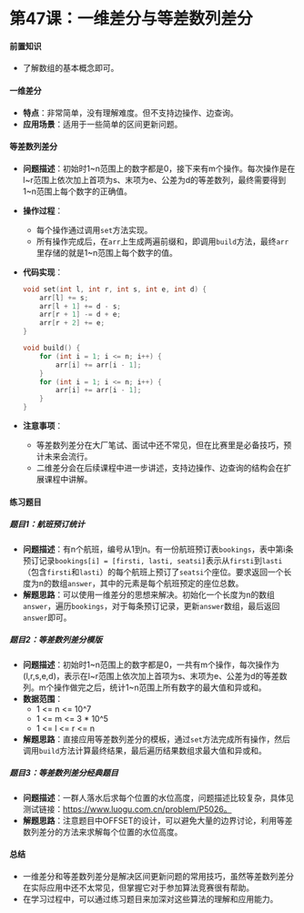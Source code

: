 # 第47课：一维差分与等差数列差分

#### 前置知识

- 了解数组的基本概念即可。

#### 一维差分

- **特点**：非常简单，没有理解难度。但不支持边操作、边查询。
- **应用场景**：适用于一些简单的区间更新问题。

#### 等差数列差分

- **问题描述**：初始时1~n范围上的数字都是0，接下来有m个操作。每次操作是在l~r范围上依次加上首项为s、末项为e、公差为d的等差数列，最终需要得到1~n范围上每个数字的正确值。

- **操作过程**：

  - 每个操作通过调用`set`方法实现。
  - 所有操作完成后，在`arr`上生成两遍前缀和，即调用`build`方法，最终`arr`里存储的就是1~n范围上每个数字的值。

- **代码实现**：

  ```cpp
  void set(int l, int r, int s, int e, int d) {
      arr[l] += s;
      arr[l + 1] += d - s;
      arr[r + 1] -= d + e;
      arr[r + 2] += e;
  }
  
  void build() {
      for (int i = 1; i <= n; i++) {
          arr[i] += arr[i - 1];
      }
      for (int i = 1; i <= n; i++) {
          arr[i] += arr[i - 1];
      }
  }
  ```

- **注意事项**：

  - 等差数列差分在大厂笔试、面试中还不常见，但在比赛里是必备技巧，预计未来会流行。
  - 二维差分会在后续课程中进一步讲述，支持边操作、边查询的结构会在扩展课程中讲解。

#### 练习题目

##### 题目1：航班预订统计

- **问题描述**：有n个航班，编号从1到n。有一份航班预订表`bookings`，表中第i条预订记录`bookings[i] = [firsti, lasti, seatsi]`表示从`firsti`到`lasti`（包含`firsti`和`lasti`）的每个航班上预订了`seatsi`个座位。要求返回一个长度为n的数组`answer`，其中的元素是每个航班预定的座位总数。
- **解题思路**：可以使用一维差分的思想来解决。初始化一个长度为n的数组`answer`，遍历`bookings`，对于每条预订记录，更新`answer`数组，最后返回`answer`即可。

##### 题目2：等差数列差分模版

- **问题描述**：初始时1~n范围上的数字都是0，一共有m个操作，每次操作为(l,r,s,e,d)，表示在l~r范围上依次加上首项为s、末项为e、公差为d的等差数列。m个操作做完之后，统计1~n范围上所有数字的最大值和异或和。
- **数据范围**：
  - 1 <= n <= 10^7
  - 1 <= m <= 3 * 10^5
  - 1 <= l <= r <= n
- **解题思路**：直接应用等差数列差分的模板，通过`set`方法完成所有操作，然后调用`build`方法计算最终结果，最后遍历结果数组求最大值和异或和。

##### 题目3：等差数列差分经典题目

- **问题描述**：一群人落水后求每个位置的水位高度，问题描述比较复杂，具体见测试链接：https://www.luogu.com.cn/problem/P5026。
- **解题思路**：注意题目中OFFSET的设计，可以避免大量的边界讨论，利用等差数列差分的方法来求解每个位置的水位高度。

#### 总结

- 一维差分和等差数列差分是解决区间更新问题的常用技巧，虽然等差数列差分在实际应用中还不太常见，但掌握它对于参加算法竞赛很有帮助。
- 在学习过程中，可以通过练习题目来加深对这些算法的理解和应用能力。